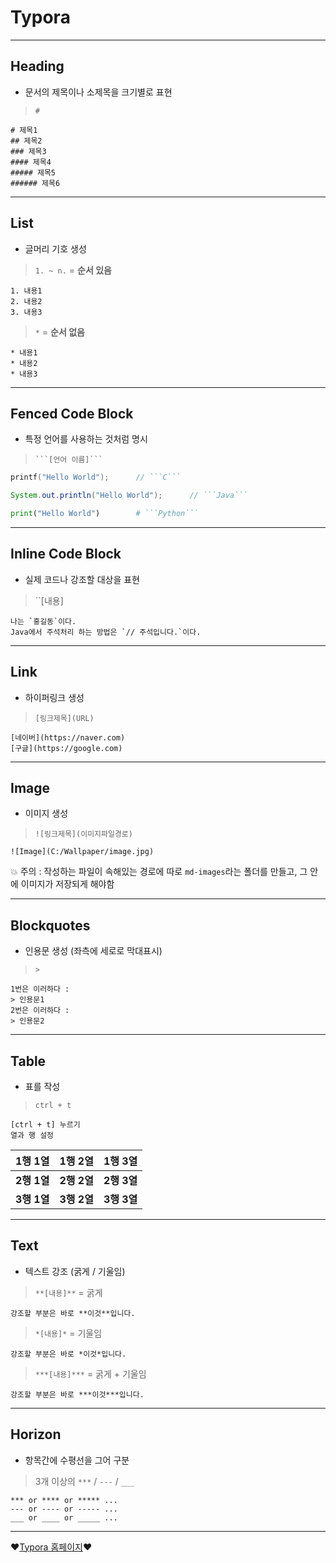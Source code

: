 # Typora

***

## Heading

* 문서의 제목이나 소제목을 크기별로 표현

> `#`

```typora
# 제목1
## 제목2
### 제목3
#### 제목4
##### 제목5
###### 제목6
```



***



## List

* 글머리 기호 생성

> `1. ~ n.` = **순서 있음**

```typora
1. 내용1
2. 내용2
3. 내용3
```

> `*` = **순서 없음**

```typora
* 내용1
* 내용2
* 내용3
```



***



## Fenced Code Block

* 특정 언어를 사용하는 것처럼 명시

> ` ```[언어 이름]``` `

```C
printf("Hello World");		// ```C```
```

```Java
System.out.println("Hello World");		// ```Java```
```

```python
print("Hello World")		# ```Python```
```



***



## Inline Code Block

* 실제 코드나 강조할 대상을 표현

> ``[내용]` `

```typora
나는 `홍길동`이다.
Java에서 주석처리 하는 방법은 `// 주석입니다.`이다.
```



***



## Link

* 하이퍼링크 생성

> `[링크제목](URL)`

```typora
[네이버](https://naver.com)
[구글](https://google.com)
```



***



## Image

* 이미지 생성

> `![링크제목](이미지파일경로)`

```typora
![Image](C:/Wallpaper/image.jpg)
```

💥 주의 : 작성하는 파일이 속해있는 경로에 따로 `md-images`라는 폴더를 만들고, 그 안에 이미지가 저장되게 해야함



***



## Blockquotes

* 인용문 생성 (좌측에 세로로 막대표시)

> `>`

```typora
1번은 이러하다 :
> 인용문1
2번은 이러하다 :
> 인용문2
```



***



## Table

* 표를 작성

> `ctrl + t`

```typora
[ctrl + t] 누르기
열과 행 설정
```

|   1행 1열   |   1행 2열   |   1행 3열   |
| :---------: | :---------: | :---------: |
| **2행 1열** | **2행 2열** | **2행 3열** |
| **3행 1열** | **3행 2열** | **3행 3열** |



***



## Text

* 텍스트 강조 (굵게 / 기울임)

> `**[내용]**` = 굵게

```typora
강조할 부분은 바로 **이것**입니다.
```

> `*[내용]*` = 기울임

```typora
강조할 부분은 바로 *이것*입니다.
```

> `***[내용]***` = 굵게 + 기울임

```typora
강조할 부분은 바로 ***이것***입니다.
```



***



## Horizon

* 항목간에 수평선을 그어 구분

> 3개 이상의 `***` / `---` / `___`

```typora
*** or **** or ***** ...
--- or ---- or ----- ...
___ or ____ or _____ ...
```



***



❤[Typora 홈페이지](https://typora.io/)❤
